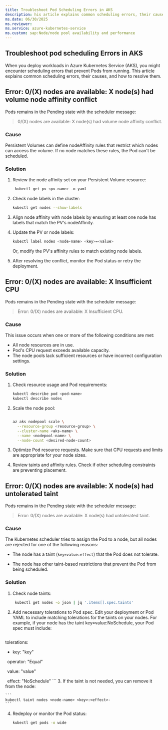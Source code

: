 ```yaml
---
title: Troubleshoot Pod Scheduling Errors in AKS
description: his article explains common scheduling errors, their causes, and how to resolve them.
ms.date: 06/30/2025
ms.reviewer: 
ms.service: azure-kubernetes-service
ms.custom: sap:Node/node pool availability and performance
---
```


## Troubleshoot pod scheduling Errors in AKS

When you deploy workloads in Azure Kubernetes Service (AKS), you might encounter scheduling errors that prevent Pods from running. This article explains common scheduling errors, their causes, and how to resolve them.

## Error: 0/(X) nodes are available: X node(s) had volume node affinity conflict

Pods remains in the Pending state with the scheduler message:

>0/(X) nodes are available: X node(s) had volume node affinity conflict.

### Cause

Persistent Volumes can define nodeAffinity rules that restrict which nodes can access the volume. If no node matches these rules, the Pod can't be scheduled.

### Solution

1. Review the node affinity set on your Persistent Volume resource:

    ```bash
     kubectl get pv <pv-name> -o yaml 
    ```
2. Check node labels in the cluster:

    ```bash
    kubectl get nodes --show-labels
    ```
3. Align node affinity with node labels by ensuring at least one node has labels that match the PV's nodeAffinity.
4. Update the PV or node labels:

    ```bash
    kubectl label nodes <node-name> <key>=<value>
    ```
    Or, modify the PV's affinity rules to match existing node labels.
5. After resolving the conflict, monitor the Pod status or retry the deployment.


## Error: 0/(X) nodes are available: X Insufficient CPU

Pods remains in the Pending state with the scheduler message:

>Error: 0/(X) nodes are available: X Insufficient CPU.

### Cause

This issue occurs when one or more of the following conditions are met:

- All node resources are in use.
- Pod's CPU request exceeds available capacity.
- The node pools lack sufficient resources or have incorrect configuration settings.

### Solution

1. Check resource usage and Pod requirements:

    ```bash
    kubectl describe pod <pod-name>
    kubectl describe nodes
    ```
2. Scale the node pool:

    ```bash
    
    az aks nodepool scale \
      --resource-group <resource-group> \
      --cluster-name <aks-name> \
      --name <nodepool-name> \
      --node-count <desired-node-count>
    ```
3. Optimize Pod resource requests. Make sure that  CPU requests and limits are appropriate for your node sizes.
4. Review taints and affinity rules. Check if other scheduling constraints are preventing placement.

## Error: 0/(X) nodes are available: X node(s) had untolerated taint

Pods remains in the Pending state with the scheduler message:

>Error: 0/(X) nodes are available: X node(s) had untolerated taint.

### Cause

The Kubernetes scheduler tries to assign the Pod to a node, but all nodes are rejected for one of the following reasons:

- The node has a taint (`key=value:effect`) that the Pod does not tolerate.

- The node has other taint-based restrictions that prevent the Pod from being scheduled.

### Solution

1. Check node taints:
    ```bash
     kubectl get nodes -o json | jq '.items[].spec.taints'   
    ```
2. Add necessary tolerations to Pod spec. Edit your deployment or Pod YAML to include matching tolerations for the taints on your nodes. For example, if your node has the taint key=value:NoSchedule, your Pod spec must include: 

    ```yml
  tolerations:

- key: "key"

  operator: "Equal"

  value: "value"

  effect: "NoSchedule"
    ```
3.  If the taint is not needed, you can remove it from the node:

    ```
    kubectl taint nodes <node-name> <key>:<effect>-  
    ```
4. Redeploy or monitor the Pod status:

    ```bash
    kubectl get pods -o wide  
    ```


    